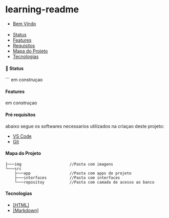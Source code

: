 # learning-readme
<ul>
    <li>
        <a href="#">Bem Vindo</a>
    </li>
    <br>
    <li>
        <a href="#status">Status</a>
    </li>
    <li>
        <a href="#features">Features</a>
    </li>
    <li>
        <a href="#requisitos">Requisitos</a>
    </li>
    <li>
        <a href="#mapaProjeto">Mapa do Projeto</a>
    </li>
    <li>
        <a href="#tecnologia">Tecnologias</a>
    </li>
</ul>

#### :rocket: Status
<p id="status">
``` em construçao
</p>


#### Features
<p id="features">
 em construçao
</p>

#### Pré requisitos
abaixo segue os softwares 
necessarios utilizados na criaçao
deste projeto:

<ul>
    <li>
        <a href="https://code.visualstudio.com/">VS Code</a>
    </li>
    <li>
        <a href="https://git-scm.com/">Git</a>
    </li>    
</ul>    

#### Mapa do Projeto
```
├───img                     //Pasta com imagens
└───src
    ├───app                 //Pasta com apps do projeto
    ├───interfaces          //Pasta com interfaces
    └───repositoy           //Pasta com camada de acesso ao banco
```

#### Tecnologias
- <a href="https://developer.mozilla.org/pt-BR/docs/Web/HTML">[HTML]</a>
- <a href="https://docs.pipz.com/central-de-ajuda/learning-center/guia-basico-de-markdown#open">[Markdown]</a>

